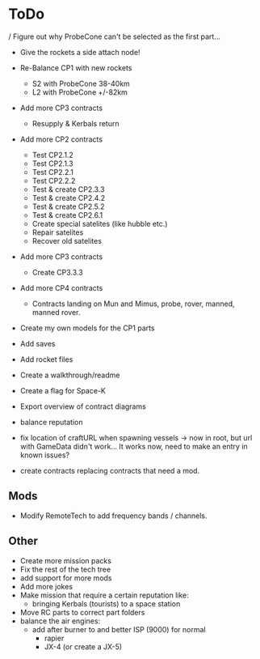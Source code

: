 # ToDo

/ Figure out why ProbeCone can't be selected as the first part...
- Give the rockets a side attach node!
- Re-Balance CP1 with new rockets
  - S2 with ProbeCone 38-40km
  - L2 with ProbeCone +/-82km

- Add more CP3 contracts
  - Resupply & Kerbals return
- Add more CP2 contracts
  - Test CP2.1.2
  - Test CP2.1.3
  - Test CP2.2.1
  - Test CP2.2.2
  - Test & create CP2.3.3
  - Test & create CP2.4.2
  - Test & create CP2.5.2
  - Test & create CP2.6.1
  - Create special satelites (like hubble etc.)
  - Repair satelites
  - Recover old satelites
- Add more CP3 contracts
  - Create CP3.3.3 
- Add more CP4 contracts
  - Contracts landing on Mun and Mimus, probe, rover, manned, manned rover.
- Create my own models for the CP1 parts
- Add saves
- Add rocket files
- Create a walkthrough/readme
- Create a flag for Space-K
- Export overview of contract diagrams
- balance reputation
- fix location of craftURL when spawning vessels -> now in root, but url with GameData didn't work...
  It works now, need to make an entry in known issues?
- create contracts replacing contracts that need a mod.

## Mods

- Modify RemoteTech to add frequency bands / channels.

## Other

- Create more mission packs
- Fix the rest of the tech tree
- add support for more mods
- Add more jokes
- Make mission that require a certain reputation like:
  - bringing Kerbals (tourists) to a space station
- Move RC parts to correct part folders
- balance the air engines:
  - add after burner to and better ISP (9000) for normal
    - rapier
    - JX-4 (or create a JX-5)
